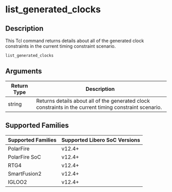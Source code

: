 # list_generated_clocks

## Description 

This Tcl command returns details about all of the generated clock constraints in the current timing constraint scenario.

```
list_generated_clocks
```

## Arguments 

|Return Type|Description|
|-----------|-----------|
|string|Returns details about all of the generated clock constraints in the current timing constraint scenario.|

## Supported Families 

|Supported Families|Supported Libero SoC Versions|
|------------------|-----------------------------|
|PolarFire|v12.4+|
|PolarFire SoC|v12.4+|
|RTG4|v12.4+|
|SmartFusion2|v12.4+|
|IGLOO2|v12.4+|

